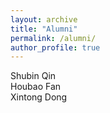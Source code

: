 ```yaml
---
layout: archive
title: "Alumni"
permalink: /alumni/
author_profile: true
---
```



Shubin Qin  
Houbao Fan  
Xintong Dong  
